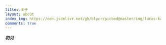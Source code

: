 ```yaml
---
title: 关于
layout: about
index_img: https://cdn.jsdelivr.net/gh/blycr/picbed@master/img/lucas-kapla-wQLAGv4_OYs-unsplash.jpg
comments: true
---
```

***初见***
